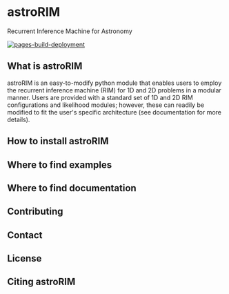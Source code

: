 # astroRIM
Recurrent Inference Machine for Astronomy

[![pages-build-deployment](https://github.com/crhea93/astroRIM/actions/workflows/pages/pages-build-deployment/badge.svg)](https://github.com/crhea93/astroRIM/actions/workflows/pages/pages-build-deployment)

## What is astroRIM
astroRIM is an easy-to-modify python module that enables users to employ the recurrent inference machine (RIM) for 1D and 2D problems in a modular manner. 
Users are provided with a standard set of 1D and 2D RIM configurations and likelihood modules; however, these can readily be modified to fit the user's specific architecture (see documentation for more details). 

## How to install astroRIM

## Where to find examples

## Where to find documentation

## Contributing

## Contact

## License

## Citing astroRIM
